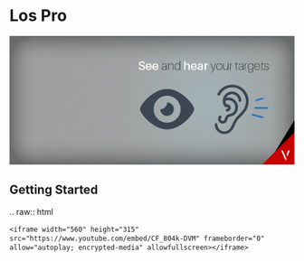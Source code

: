 # Los Pro

![Los Pro](Assets/LosPro.png)

## Getting Started

.. raw:: html

	<iframe width="560" height="315" src="https://www.youtube.com/embed/CF_804k-DVM" frameborder="0" allow="autoplay; encrypted-media" allowfullscreen></iframe>